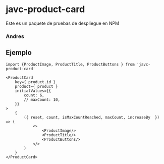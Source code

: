 # javc-product-card

Este es un paquete de pruebas de despliegue en NPM

### Andres

## Ejemplo

```
import {ProductImage, ProductTitle, ProductButtons } from 'javc-product-card'
```

```
<ProductCard 
    key={ product.id }
    product={ product }
    initialValues={{
        count: 6,
        // maxCount: 10,
    }}
>
    {
        ({ reset, count, isMaxCountReached, maxCount, increaseBy  }) => (
            <>
                <ProductImage/>
                <ProductTitle/>
                <ProductButtons/>
            </>
        )
    }
</ProductCard>
```